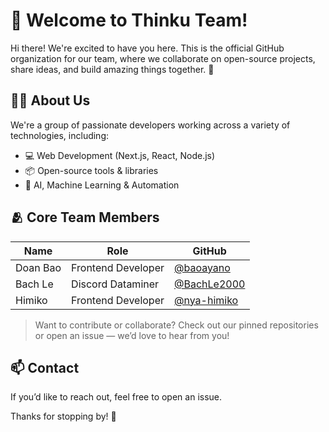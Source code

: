 # 👋 Welcome to Thinku Team!

Hi there! We're excited to have you here. This is the official GitHub organization for our team, where we collaborate on open-source projects, share ideas, and build amazing things together. 🚀

## 🧑‍💻 About Us

We're a group of passionate developers working across a variety of technologies, including:

- 💻 Web Development (Next.js, React, Node.js)
- 📦 Open-source tools & libraries
- 🧠 AI, Machine Learning & Automation

## 🫂 Core Team Members

| Name         | Role               | GitHub                                      |
|--------------|--------------------|---------------------------------------------|
| Doan Bao     | Frontend Developer | [@baoayano](https://github.com/baoayano)    |
| Bach Le      | Discord Dataminer  | [@BachLe2000](https://github.com/BachLe2000)|
| Himiko       | Frontend Developer | [@nya-himiko](https://github.com/nya-himiko)|

> Want to contribute or collaborate? Check out our pinned repositories or open an issue — we’d love to hear from you!

## 📫 Contact

If you’d like to reach out, feel free to open an issue.

Thanks for stopping by! 🌟

